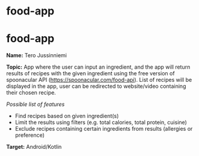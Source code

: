# food-app

# food-app

**Name:** Tero Jussinniemi

**Topic:** App where the user can input an ingredient, and the app will return results of recipes with the given ingredient using the free version of spoonacular API (https://spoonacular.com/food-api). List of recipes will be displayed in the app, user can be redirected to website/video containing their chosen recipe.

*Possible list of features*
- Find recipes based on given ingredient(s)
- Limit the results using filters (e.g. total calories, total protein, cuisine)
- Exclude recipes containing certain ingredients from results (allergies or preference)    

**Target:** Android/Kotlin
